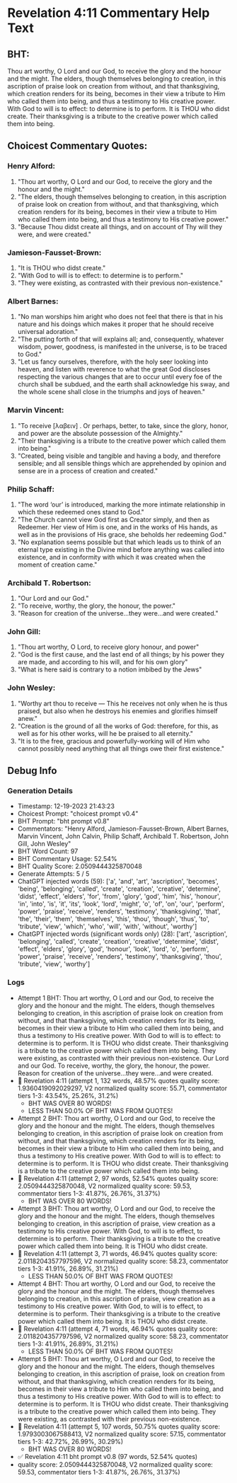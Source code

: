 # Revelation 4:11 Commentary Help Text

## BHT:
Thou art worthy, O Lord and our God, to receive the glory and the honour and the might. The elders, though themselves belonging to creation, in this ascription of praise look on creation from without, and that thanksgiving, which creation renders for its being, becomes in their view a tribute to Him who called them into being, and thus a testimony to His creative power. With God to will is to effect: to determine is to perform. It is THOU who didst create. Their thanksgiving is a tribute to the creative power which called them into being.

## Choicest Commentary Quotes:
### Henry Alford:
1. "Thou art worthy, O Lord and our God, to receive the glory and the honour and the might."
2. "The elders, though themselves belonging to creation, in this ascription of praise look on creation from without, and that thanksgiving, which creation renders for its being, becomes in their view a tribute to Him who called them into being, and thus a testimony to His creative power."
3. "Because Thou didst create all things, and on account of Thy will they were, and were created."

### Jamieson-Fausset-Brown:
1. "It is THOU who didst create."
2. "With God to will is to effect: to determine is to perform."
3. "They were existing, as contrasted with their previous non-existence."

### Albert Barnes:
1. "No man worships him aright who does not feel that there is that in his nature and his doings which makes it proper that he should receive universal adoration."
2. "The putting forth of that will explains all; and, consequently, whatever wisdom, power, goodness, is manifested in the universe, is to be traced to God."
3. "Let us fancy ourselves, therefore, with the holy seer looking into heaven, and listen with reverence to what the great God discloses respecting the various changes that are to occur until every foe of the church shall be subdued, and the earth shall acknowledge his sway, and the whole scene shall close in the triumphs and joys of heaven."

### Marvin Vincent:
1. "To receive [λαβειν] . Or perhaps, better, to take, since the glory, honor, and power are the absolute possession of the Almighty."
2. "Their thanksgiving is a tribute to the creative power which called them into being."
3. "Created, being visible and tangible and having a body, and therefore sensible; and all sensible things which are apprehended by opinion and sense are in a process of creation and created."

### Philip Schaff:
1. "The word ‘our’ is introduced, marking the more intimate relationship in which these redeemed ones stand to God."
2. "The Church cannot view God first as Creator simply, and then as Redeemer. Her view of Him is one, and in the works of His hands, as well as in the provisions of His grace, she beholds her redeeming God."
3. "No explanation seems possible but that which leads us to think of an eternal type existing in the Divine mind before anything was called into existence, and in conformity with which it was created when the moment of creation came."

### Archibald T. Robertson:
1. "Our Lord and our God." 
2. "To receive, worthy, the glory, the honour, the power." 
3. "Reason for creation of the universe...they were...and were created."

### John Gill:
1. "Thou art worthy, O Lord, to receive glory honour, and power"
2. "God is the first cause, and the last end of all things; by his power they are made, and according to his will, and for his own glory"
3. "What is here said is contrary to a notion imbibed by the Jews"

### John Wesley:
1. "Worthy art thou to receive — This he receives not only when he is thus praised, but also when he destroys his enemies and glorifies himself anew."
2. "Creation is the ground of all the works of God: therefore, for this, as well as for his other works, will he be praised to all eternity."
3. "It is to the free, gracious and powerfully-working will of Him who cannot possibly need anything that all things owe their first existence."


## Debug Info
### Generation Details
- Timestamp: 12-19-2023 21:43:23
- Choicest Prompt: "choicest prompt v0.4"
- BHT Prompt: "bht prompt v0.8"
- Commentators: "Henry Alford, Jamieson-Fausset-Brown, Albert Barnes, Marvin Vincent, John Calvin, Philip Schaff, Archibald T. Robertson, John Gill, John Wesley"
- BHT Word Count: 97
- BHT Commentary Usage: 52.54%
- BHT Quality Score: 2.0509444325870048
- Generate Attempts: 5 / 5
- ChatGPT injected words (59):
	['a', 'and', 'art', 'ascription', 'becomes', 'being', 'belonging', 'called', 'create', 'creation', 'creative', 'determine', 'didst', 'effect', 'elders', 'for', 'from', 'glory', 'god', 'him', 'his', 'honour', 'in', 'into', 'is', 'it', 'its', 'look', 'lord', 'might', 'o', 'of', 'on', 'our', 'perform', 'power', 'praise', 'receive', 'renders', 'testimony', 'thanksgiving', 'that', 'the', 'their', 'them', 'themselves', 'this', 'thou', 'though', 'thus', 'to', 'tribute', 'view', 'which', 'who', 'will', 'with', 'without', 'worthy']
- ChatGPT injected words (significant words only) (28):
	['art', 'ascription', 'belonging', 'called', 'create', 'creation', 'creative', 'determine', 'didst', 'effect', 'elders', 'glory', 'god', 'honour', 'look', 'lord', 'o', 'perform', 'power', 'praise', 'receive', 'renders', 'testimony', 'thanksgiving', 'thou', 'tribute', 'view', 'worthy']

### Logs
- Attempt 1 BHT: Thou art worthy, O Lord and our God, to receive the glory and the honour and the might. The elders, though themselves belonging to creation, in this ascription of praise look on creation from without, and that thanksgiving, which creation renders for its being, becomes in their view a tribute to Him who called them into being, and thus a testimony to His creative power. With God to will is to effect: to determine is to perform. It is THOU who didst create. Their thanksgiving is a tribute to the creative power which called them into being. They were existing, as contrasted with their previous non-existence. Our Lord and our God. To receive, worthy, the glory, the honour, the power. Reason for creation of the universe...they were...and were created.
- 🔄 Revelation 4:11 (attempt 1, 132 words, 48.57% quotes quality score: 1.9360419092029297, V2 normalized quality score: 55.71, commentator tiers 1-3: 43.54%, 25.26%, 31.2%) 
	- BHT WAS OVER 80 WORDS! 
	- LESS THAN 50.0% OF BHT WAS FROM QUOTES!
- Attempt 2 BHT: Thou art worthy, O Lord and our God, to receive the glory and the honour and the might. The elders, though themselves belonging to creation, in this ascription of praise look on creation from without, and that thanksgiving, which creation renders for its being, becomes in their view a tribute to Him who called them into being, and thus a testimony to His creative power. With God to will is to effect: to determine is to perform. It is THOU who didst create. Their thanksgiving is a tribute to the creative power which called them into being.
- 🔄 Revelation 4:11 (attempt 2, 97 words, 52.54% quotes quality score: 2.0509444325870048, V2 normalized quality score: 59.53, commentator tiers 1-3: 41.87%, 26.76%, 31.37%) 
	- BHT WAS OVER 80 WORDS!
- Attempt 3 BHT: Thou art worthy, O Lord and our God, to receive the glory and the honour and the might. The elders, though themselves belonging to creation, in this ascription of praise, view creation as a testimony to His creative power. With God, to will is to effect, to determine is to perform. Their thanksgiving is a tribute to the creative power which called them into being. It is THOU who didst create.
- 🔄 Revelation 4:11 (attempt 3, 71 words, 46.94% quotes quality score: 2.0118204357797596, V2 normalized quality score: 58.23, commentator tiers 1-3: 41.91%, 26.89%, 31.21%) 
	- LESS THAN 50.0% OF BHT WAS FROM QUOTES!
- Attempt 4 BHT: Thou art worthy, O Lord and our God, to receive the glory and the honour and the might. The elders, though themselves belonging to creation, in this ascription of praise, view creation as a testimony to His creative power. With God, to will is to effect, to determine is to perform. Their thanksgiving is a tribute to the creative power which called them into being. It is THOU who didst create.
- 🔄 Revelation 4:11 (attempt 4, 71 words, 46.94% quotes quality score: 2.0118204357797596, V2 normalized quality score: 58.23, commentator tiers 1-3: 41.91%, 26.89%, 31.21%) 
	- LESS THAN 50.0% OF BHT WAS FROM QUOTES!
- Attempt 5 BHT: Thou art worthy, O Lord and our God, to receive the glory and the honour and the might. The elders, though themselves belonging to creation, in this ascription of praise, look on creation from without, and that thanksgiving, which creation renders for its being, becomes in their view a tribute to Him who called them into being, and thus a testimony to His creative power. With God to will is to effect: to determine is to perform. It is THOU who didst create. Their thanksgiving is a tribute to the creative power which called them into being. They were existing, as contrasted with their previous non-existence.
- 🔄 Revelation 4:11 (attempt 5, 107 words, 50.75% quotes quality score: 1.9793003067588413, V2 normalized quality score: 57.15, commentator tiers 1-3: 42.72%, 26.99%, 30.29%) 
	- BHT WAS OVER 80 WORDS!
- ✅ Revelation 4:11 bht prompt v0.8 (97 words, 52.54% quotes)
- quality score: 2.0509444325870048, V2 normalized quality score: 59.53, commentator tiers 1-3: 41.87%, 26.76%, 31.37%)